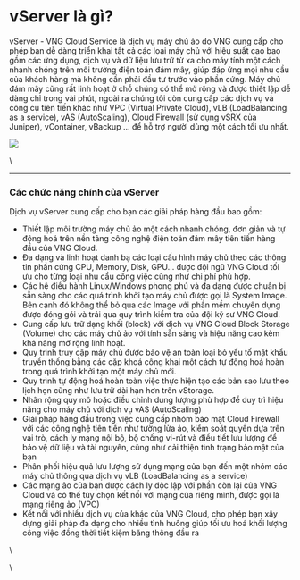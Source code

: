 # vServer là gì?

vServer - VNG Cloud Service là dịch vụ máy chủ ảo do VNG cung cấp cho phép bạn dễ dàng triển khai tất cả các loại máy chủ với hiệu suất cao bao gồm các ứng dụng, dịch vụ và dữ liệu lưu trữ từ xa cho máy tính một cách nhanh chóng trên môi trường điện toán đám mây, giúp đáp ứng mọi nhu cầu của khách hàng mà không cần phải đầu tư trước vào phần cứng. Máy chủ đám mây cũng rất linh hoạt ở chỗ chúng có thể mở rộng và được thiết lập dễ dàng chỉ trong vài phút, ngoài ra chúng tôi còn cung cấp các dịch vụ và công cụ tiên tiến khác như VPC (Virtual Private Cloud), vLB (LoadBalancing as a service), vAS (AutoScaling), Cloud Firewall (sử dụng vSRX của Juniper), vContainer, vBackup ... để hỗ trợ người dùng một cách tối ưu nhất.

![](https://docs.vngcloud.vn/download/attachments/49647923/image2023-4-12\_15-46-8.png?version=1\&modificationDate=1681289169000\&api=v2)

\


***

### **Các chức năng chính của vServer** <a href="#vserverlagi-cacchucnangchinhcuavserver" id="vserverlagi-cacchucnangchinhcuavserver"></a>

Dịch vụ vServer cung cấp cho bạn các giải pháp hàng đầu bao gồm:

* Thiết lập môi trường máy chủ ảo một cách nhanh chóng, đơn giản và tự động hoá trên nền tảng công nghệ điện toán đám mây tiên tiến hàng đầu của VNG Cloud.
* Đa dạng và linh hoạt danh bạ các loại cấu hình máy chủ theo các thông tin phần cứng CPU, Memory, Disk, GPU… được đội ngũ VNG Cloud tối ưu cho từng loại nhu cầu công việc cũng như chi phí phù hợp.
* Các hệ điều hành Linux/Windows phong phú và đa dạng được chuẩn bị sẵn sàng cho các quá trình khởi tạo máy chủ được gọi là System Image. Bên cạnh đó không thể bỏ qua các Image với phần mềm chuyên dụng được đóng gói và trải qua quy trình kiểm tra của đội kỹ sư VNG Cloud.
* Cung cấp lưu trữ dạng khối (block) với dịch vụ VNG Cloud Block Storage (Volume) cho các máy chủ ảo với tính sẵn sàng và hiệu năng cao kèm khả năng mở rộng linh hoạt.
* Quy trình truy cập máy chủ được bảo vệ an toàn loại bỏ yếu tố mật khẩu truyền thống bằng các cặp khoá công khai một cách tự động hoá hoàn trong quá trình khởi tạo một máy chủ mới.
* Quy trình tự động hoá hoàn toàn việc thực hiện tạo các bản sao lưu theo lịch hẹn cũng như lưu trữ dài hạn hơn trên vStorage.
* Nhân rộng quy mô hoặc điều chỉnh dung lượng phù hợp để duy trì hiệu năng cho máy chủ với dịch vụ vAS (AutoScaling)
* Giải pháp hàng đầu trong việc cung cấp nhóm bảo mật Cloud Firewall với các công nghệ tiên tiến như tường lửa ảo, kiểm soát quyền dựa trên vai trò, cách ly mạng nội bộ, bộ chống vi-rút và điều tiết lưu lượng để bảo vệ dữ liệu và tài nguyên, cũng như cải thiện tình trạng bảo mật của bạn
* Phân phối hiệu quả lưu lượng sử dụng mạng của bạn đến một nhóm các máy chủ thông qua dịch vụ vLB (LoadBalancing as a service)
* Các mạng ảo của bạn được cách ly độc lập với phần còn lại của VNG Cloud và có thể tùy chọn kết nối với mạng của riêng mình, được gọi là mạng riêng ảo (VPC)
* Kết nối với nhiều dịch vụ của khác của VNG Cloud, cho phép bạn xây dựng giải pháp đa dạng cho nhiều tình huống giúp tối ưu hoá khối lượng công việc đồng thời tiết kiệm băng thông đầu ra

\


\
